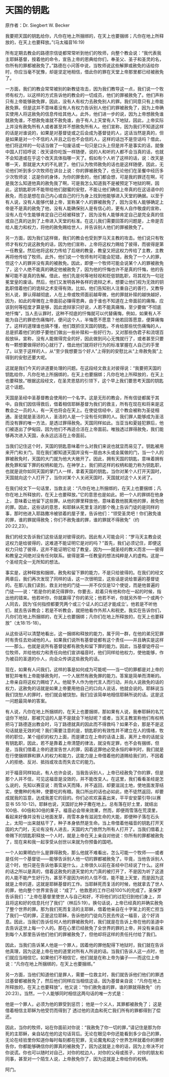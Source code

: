 # 天国的钥匙

原作者：Dr. Siegbert W. Becker

我要把天国的钥匙给你，凡你在地上所捆绑的，在天上也要捆绑；凡你在地上所释放的，在天上也要释放。”(马太福音16:19)

所有定期去教会的路德宗信徒都常常听到他们的牧师，向整个教会说：“我代表我主耶稣基督，按着他的命令，宣告上帝的恩典给你们，奉圣父、圣子和圣灵的名，你所有的罪都被赦免了。”路德在小问答中说，当牧师说这些解罪或赦免的话给你时，你应当毫不犹豫，却是坚定地相信，借此你的罪在天堂上帝那里都已经被赦免了。

一方面，我们的教会常常被别的新教徒攻击，因为我们教导这一点，我们说一个牧师有权力，以这样的方式告诉他的教会的一切成员，他们的罪被赦免了。他们声称只有上帝能够赦免罪，因此，没有人有权力去赦免别人的罪。我们同意只有上帝能赦免罪。但是这并不意味着没有人有权力告诉别人他们的罪被赦免了，因为上帝确实使用人将这赦免的信息传给其他人。此外，他们进一步的说，因为上帝想赦免谁就赦免谁，不想赦免谁就不赦免谁，由于有人上天堂有人下地狱，因此，上帝实际上并没有赦免所有人或者甚至并不想赦免所有人。他们宣称，因为我们不知道这样的话是对谁说的，如果是对基督徒或之后会成为基督徒的人，这话当然是真的，但是如果是对一个不信的人并且之后也不会信的人，这样的话岂不是空话吗？借此，他们将这样的一句话当做了一句废话或一句只是口头上但是并不是事实的话，就像中国人打招呼说：改天请你吃饭一样随便，说的人和听的人都不会当真的话，也就不会知道或在乎这个改天具体指哪一天了。假如有个人听了这样的话，说：改天是哪一天，那就是大大的不礼貌了。他们认为牧师赦免的话也是这样随便，因此，无论他们听到多少次牧师在讲台上说：你的罪被赦免了，也无论他们在圣餐中经历多少次牧师说：这是你的身体，为你的罪舍的，他们都会想，可是我的罪还在啊，可是我怎么知道他真的赦免我了啊，可是我怎么知道我不是被预定下地狱的啊，因此，这钥匙职并不能带给他们甜蜜的安慰，不能让他们确信上帝真的在这话语中的赦免，而总是想在自己内心或自己的行为身上找到他能够进入天堂的确据。以至于有人说，没有人能够代替上帝，宣称某个人的罪被赦免了，因为没有人能够确定上帝是不是真的赦免了他，没有人能确保别人是有信心的，更有人自作敬虔的宣称，没有人在今生能够肯定自己已经被释放了，因为没有人能够肯定自己是完全真的信或自己真的达到了上帝进入天堂的标准。在这儿我们需要回答的问题是，上帝是否给人能力和权力，将他的赦免赐给世人，并告诉别人他们的罪被赦免了。

另一方面，因为我们这样做，我们的教会也受到罗马天主教的攻击。他们说只有牧师才有权力说这赦免的话，因为他们宣称，上帝将这权力赐给了彼得，而彼得是第一任教皇。然后他将这权力传给了后继的教皇，教皇又把这权力传给了主教，主教再将他传给了牧师。此外，他们说一个牧师有时可能会犯错，赦免了一个人的罪，但这个人的罪并没有真的被赦免。因此，即便一个牧师可能会说某个人的罪被赦免了，这个人绝不能真的确定他被赦免了，因为他的忏悔也许不是真的忏悔，他的告解可能不是真的告解。借此，他们先是何等地轻视和贬低钥匙职，将其视为一句冠冕堂皇的废话。然后，他们又发明各种各样的诡辩之术，想要让他们视为无效的钥匙职借着他们的诡辩之术变得有效。比如，他们告知别人注重自己的善行，又教导别人说，罪认得越彻底，人在上帝或牧师面前越卑微，他的罪就补赎的越快越好，因为，如此的卑微在上帝面前必赚得恩典，由于谁也不知道在上帝面前的痛悔，应该到何等程度才算是够，因此诡辩家只好说，人若不能真痛悔，至少要做“不彻底地忏悔”，当人去认罪时，这种不彻底的忏悔就可以代替痛悔，例如，如果有人不能为自己的罪悲伤痛悔时，便问这个人，半悔愿不愿意？他若回答愿意，便算痛悔了。这样的道理谁也搞不懂，他们既抓住天国的钥匙，不肯给那些忧伤痛悔的人，总是抓着他们的脖子要他们做出一些补赎和一些好行为，又对那些伪君子和流氓百般放纵，宣称，没有人能做得完全的好，因此做到问心无愧就行了，或者甚至只要有一颗想要做得好的心就行了，借此他们就将好行为的标准掌握在人自己的手里了。以至于这样的人，从“至少我想要当个好人”上得到的安慰比从“上帝赦免我”上得到的安慰还要大呢。

这就是我们今天的讲道要处理的问题。在这段经文救主对彼得说：“我要把天国的钥匙给你，凡你在地上所捆绑的，在天上也要捆绑；凡你在地上所释放的，在天上也要释放。”根据这段经文，在圣灵恩慈的引领下，这个早上我们要思考天国的钥匙这个话题。

天国是圣经中圣基督教会使用的一个名字。这是无形的教会，所有信徒都属于其中。自我们因信得救后，借着相信耶稣基督为我们的救主，所有在现在和将来是这教会之一员的人，有一天也将会在天上。在使徒信经中，这个教会被称为圣徒相通。圣徒就是圣洁的人，圣洁的人是一个没有任何罪的人。我们罪人能够成为圣洁而没有罪的唯一方法，是透过罪得赦免。天国同样如此。当亚当和夏娃犯罪后，他们被逐出了伊甸园，因为他们不再适合活在上帝面前。唯独透过罪得赦免，我们能够再次进入天国，永永远远活在上帝面前。

当我们记住这个时，天国的钥匙意味着什么对我们来说也就显而易见了。钥匙被用来开门和关门。现在我们都知道天国并没有一扇由木头或金属做的门，当一个人的罪被赦免时，天国的大门就为他大大敞开了。因此，拥有天国的钥匙，意味着拥有赦免罪和留下罪的权柄和能力。在神学上，我们把这样的权柄和能力称为钥匙职，也就是说你如同天国的掌门人一样，拿着天国的钥匙，当你对某个人打开天国时，天国就向这个人打开了，当你对某个人关闭天国时，天国就对这个人关闭了。

在我们经文下一句话里，当救主说：“凡你在地上所捆绑的，在天上也要捆绑；凡你在地上所释放的，在天上也要释放。”它的意思也是如此。把一个人的罪绑在他身上，意味着让他留下这些罪。从他的罪里释放他，意味着救他脱离他的罪，赦免他的罪。因此，这些话的意思，和耶稣从死里复活的那个晚上告诉门徒的是同样的事，那时他进入耶路撒冷被锁着的屋子里，告诉他们：“领受圣灵吧！你们赦免谁的罪，谁的罪就得赦免；你们不赦免谁的罪，谁的罪就不得赦免”（约20:22,23）。

我们的经文告诉我们这些话是对彼得说的。因此有人可能会问：“罗马天主教会说这权力是给彼得的，这难道不能证明它是对的吗？”首先，我们必须记住，即便这权力只给了彼得，这并不能证明它给了教皇，因为——就圣经的教义而言——彼得和教皇之间绝对没有任何联系。彼得是第一任教皇的想法纯粹是人的虚构。这是一个圣经完全一无所知的想法。

事实是，这种释放和捆绑，赦免和留下罪的能力，不是只给彼得的。在我们的经文两章后，我们再次发现了同样的话，这一次很明显，这些话是说给普遍的基督徒的。在那儿我们读到，救主对他的门徒——并不仅仅是12个使徒，而是他普遍的门徒——说：“若是你的弟兄得罪你，你要去，趁着只有他和你在一起的时候，指出他的错来。他若听你，你就赢得了你的弟兄；他若不听，你就另外带一个或两个人同去，因为‘任何指控都要凭两个或三个证人的口述才能成立’。他若是不听他们，就去告诉教会；若是不听教会，就把他看作外邦人和税吏。我实在告诉你们，凡你们在地上所捆绑的，在天上也要捆绑；凡你们在地上所释放的，在天上也要释放”（太18:15-18）。

从这些话可以清楚地看出，这一捆绑和释放的能力，属于同一群，在他的弟兄犯罪时有责任去劝诫他的人。如果我们说所有基督徒都有这个责任——并且确实是这样——那么，也就是说所有基督徒都有赦免和留下罪的能力。因此，当基督徒呼召一位牧师，并给他权力和责任向他们宣讲福音时，他们同样给他权力，使他能够，作为被召的圣道的仆人，向会众传讲这些赦免的话。

现在，如果有人问我们，这样的事是如何成为可能呢——当一切的罪都是对上帝的冒犯并唯有上帝能够赦免时，一个人居然有赦免罪的能力。答案是简单而清晰的。上帝亲自将这权力赐给了人。他赋予人作为他代言人而行动，并向人说赦免的话的权力，这赦免的话就是如果上帝要用他自己的口向人说话，他就会说的。耶稣说当我们饶恕人的罪时，他们就会被饶恕。我们应该简单地相信耶稣所说的话。这是这一问题最简单的答案。

有人说，凡你在地上所捆绑的，在天上也要捆绑，那如果有人说，我奉耶稣的名咒诅你下地狱，那被咒诅的人是不是就会下地狱呢？或者，当天主教宣称他们有权柄把马丁路德逐出教会时，马丁路德就真的因此而不得救吗？如果不会，那是不是这句话就是无效的呢？我们需要注意的是，钥匙职的有效性并不建立在人的情绪，牧师的职位，某个组织的权力上面，而是建立在上帝的话语上面，离开上帝的话就没有钥匙职，因此，若不是靠着上帝清楚的律法，就没有定罪，也不会有捆绑，但是，当我们借着上帝的道宣告世人的罪，因着这罪他必受永恒的审判时，我们就是在行使捆绑罪和罪人的权力和能力，这能力是上帝借着他的道赐给我们的，不因着人的拒绝、反对、抵挡或攻击而失去它的能力。

对于福音同样如此，有人也许会说，当我告诉别人，上帝已经赦免了你的罪，但是那个人并不信，可见这福音是没效的，并不能改变人。在这里，我们看看圣经是怎么说的，先知以赛亚说：雨雪从天而降，并不返回，却要滋润土地，使地面发芽结实，使撒种的有种，使要吃的有粮。我口所出的话也必如此，绝不徒然返回，却要成就我的旨意，达成我差它的目的。你们必欢欢喜喜出来，平平安安蒙引导(以赛亚书 55:10-12)。耶稣也说，天国好比种子撒在地上。总有落在好土里，就结出100倍、60倍和30倍的果子。福音必会带来效果，然而，即便雨雪落在荒漠里，看起来好像并没有让地面发芽，雨雪本身有滋润生命的大能，即便种子落在石头上，太阳一出来就枯干了，种子本身依然是生命。当上帝借着他福音的钥匙打开天国的大门时，无论有没有人进去，天国的大门依然为所有人打开了。当我们借着上帝赐下的钥匙职释放一个人时，就是上帝在天上亲自对他说：你所有的罪都被赦免了，现在来和我一起享受从创世以来就为你预备的国吧。

一个人如果明白什么是罪得赦免，那么他就不难看出，怎么可能一个牧师——或者是任何一个基督徒——能够告诉别人他一切的罪都被赦免了。毕竟，当他告诉别人这个时，他只是在告诉他事实是什么，上帝很久以前在圣经中已经说了什么。这样的话之所以是真的，借着这赦免的道天堂的大门真的被打开了，不是因为听了这道的人能不能产生好行为，甚至不是因为听的人信不信，能不能上天堂，而是因为这就是上帝的道，这就是耶稣基督的工作。当耶稣死而复活的时候，他就拿去了世人的罪，他向整个世界宣告说：“成了”，他救恩的工作已经100%的完成了。圣保罗告诉我们：“上帝在基督里使世人与自己和好，不将他们的过犯归到他们身上，并且将这和好的信息托付了我们”（林后5:19）。换句话说，上帝已经真的并确实赦免了整个世界的罪。那为我们死而复活的主耶稣，借着他亲自在十字架上的死亡担当了我们一切的罪，正是这位耶稣，告诉他的门徒向万民去传这一福音，这个好消息。因此，当我们告诉任何人他的罪被赦免时，我们就是在告诉上帝在他的圣道中去告诉这世上每一个人的。那在心里已经赦免了全世界的罪的上帝，并没有亲自来到每个人那里告诉他们他们的罪被赦免了，但他却将这样的责任托付给了我们。

因此，当我们告诉某人他是一个罪人，因着他的罪他配得下地狱时，我们就在告诉他真理，因为这是上帝在他的道里对所有人所说的话。当我们告诉人这一点时，他们就应当相信它。如果他们不相信它，他们就是在称上帝为骗子——而这位上帝说：“凡你在地上所捆绑的，在天上也要捆绑。”

另一方面，当他们知道他们是罪人，需要一位救主时，我们就告诉他们他们的罪透过基督都被赦免了，然后他们同样应当相信这话，因为基督亲自说：“凡你在地上所释放的，在天上也要释放”，他又说：“你们赦免谁的罪，谁的罪就得赦免”（约20:23）。当然，一个人能够同时相信这两句话的唯一方式是：

他是一个罪人，必须为他的罪受到惩罚；
他是一个义人，其罪都被赦免了；
这是借着相信主耶稣为他受罚而得到了
透过他的流血和死亡我们所有的罪都得到了偿还。

因此，当你的牧师，站在你面前对你说：“我赦免了你一切的罪，”请记住是那为你死的主耶稣，亲自站在他的这句话背后。无论在眼见中你还能看到多少自己的罪，无论在经验里你知道你每时每刻都在犯罪，无论魔鬼和这个世界怎样就着你的罪控告你，你都能够确信你的罪真的被赦免了，因为这就是上帝的话，因为上帝决不对你说谎。你也可以随时对自己，对你的枕边人，对你的父母或孩子，对你的朋友和同事，甚至对一个陌生人说，上帝赦免你了，因为这就是上帝给你的权柄。

阿门。

